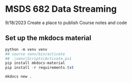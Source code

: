 # MSDS 682 Data Streaming

9/18/2023 Create a place to publish Course notes and code


## Set up the mkdocs material

```powershell
python -m venv venv
## source venv/bin/activate
## .\venv\Scripts\Activate.ps1
pip install mkdocs-material
pip install -r requirements.txt
```

```
mkdocs new .
```
